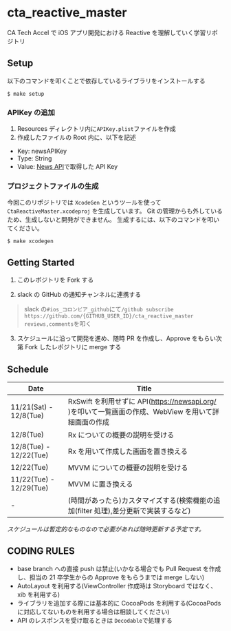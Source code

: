 # cta_reactive_master

CA Tech Accel で iOS アプリ開発における Reactive を理解していく学習リポジトリ

## Setup

以下のコマンドを叩くことで依存しているライブラリをインストールする

```
$ make setup
```

### APIKey の追加

1. Resources ディレクトリ内に`APIKey.plist`ファイルを作成
2. 作成したファイルの Root 内に、以下を記述

- Key: newsAPIKey
- Type: String
- Value: [News API](https://newsapi.org/)で取得した API Key

### プロジェクトファイルの生成

今回このリポジトリでは `XcodeGen` というツールを使って `CtaReactiveMaster.xcodeproj` を生成しています。
Git の管理からも外しているため、生成しないと開発ができません。
生成するには、以下のコマンドを叩いてください。

```
$ make xcodegen
```

## Getting Started

1. このレポジトリを Fork する

2. slack の GitHub の通知チャンネルに連携する

> slack の`#ios_コロンビア_github`にて`/github subscribe https://github.com/{GITHUB_USER_ID}/cta_reactive_master reviews,comments`を叩く

3. スケジュールに沿って開発を進め、随時 PR を作成し、Approve をもらい次第 Fork したレポジトリに merge する

## Schedule

| Date                    | Title                                                                                                 |
| ----------------------- | ----------------------------------------------------------------------------------------------------- |
| 11/21(Sat) - 12/8(Tue)  | RxSwift を利用せずに API(https://newsapi.org/ )を叩いて一覧画面の作成、WebView を用いて詳細画面の作成 |
| 12/8(Tue)               | Rx についての概要の説明を受ける                                                                       |
| 12/8(Tue) - 12/22(Tue)  | Rx を用いて作成した画面を置き換える                                                                   |
| 12/22(Tue)              | MVVM についての概要の説明を受ける                                                                     |
| 11/22(Tue) - 12/29(Tue) | MVVM に置き換える                                                                                     |
| -                       | (時間があったら)カスタマイズする(検索機能の追加(filter 処理),差分更新で実装するなど)                  |

_スケジュールは暫定的なものなので必要があれば随時更新する予定です。_

## CODING RULES

- base branch への直接 push は禁止(いかなる場合でも Pull Request を作成し、担当の 21 卒学生からの Approve をもらうまでは merge しない)
- AutoLayout を利用する(ViewController 作成時は Storyboard ではなく、xib を利用する)
- ライブラリを追加する際には基本的に CocoaPods を利用する(CocoaPods に対応してないものを利用する場合は相談してください)
- API のレスポンスを受け取るときは `Decodable`で処理する
